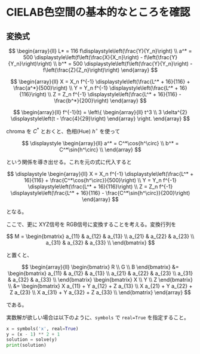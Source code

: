 # CIELAB色空間の基本的なところを確認

## 変換式

$$
\begin{array}{ll}
L* = 116 f\displaystyle\left(\frac{Y}{Y_n}\right) \\
a^* = 500 \displaystyle\left(f\left(\frac{X}{X_n}\right) - f\left(\frac{Y}{Y_n}\right)\right) \\
b^* = 500 \displaystyle\left(f\left(\frac{Y}{Y_n}\right) - f\left(\frac{Z}{Z_n}\right)\right)
\end{array}
$$


$$
\begin{array}{ll}
X = X_n f^{-1} \displaystyle\left(\frac{L^* + 16}{116} + \frac{a^*}{500}\right) \\
Y = Y_n f^{-1} \displaystyle\left(\frac{L^* + 16}{116}\right) \\
Z = Z_n f^{-1} \displaystyle\left(\frac{L^* + 16}{116} - \frac{b^*}{200}\right)
\end{array}
$$


$$
\begin{array}{ll}
f^{-1}(t) = \left\{
\begin{array}{ll}
t^3 \\
3 \delta^{2} \displaystyle\left(t - \frac{4}{29}\right)
\end{array}
\right.
\end{array}
$$

chroma を $C^*$ とおくと、色相(Hue) $h^\circ$ を使って

$$
\displaystyle
\begin{array}{ll}
a^* = C^*\cos{h^\circ} \\
b^* = C^*\sin{h^\circ} \\
\end{array}
$$

という関係を導き出せる。これを元の式に代入すると

$$
\displaystyle
\begin{array}{ll}
X = X_n f^{-1} \displaystyle\left(\frac{L^* + 16}{116} + \frac{C^*\cos{h^\circ}}{500}\right) \\
Y = Y_n f^{-1} \displaystyle\left(\frac{L^* + 16}{116}\right) \\
Z = Z_n f^{-1} \displaystyle\left(\frac{L^* + 16}{116} - \frac{C^*\sin{h^\circ}}{200}\right)
\end{array}
$$

となる。

ここで、更に XYZ信号を RGB信号に変換することを考える。変換行列を

$$
M = \begin{bmatrix}
a_{11} & a_{12} & a_{13} \\
a_{21} & a_{22} & a_{23} \\
a_{31} & a_{32} & a_{33} \\
\end{bmatrix}
$$

と置くと、

$$
\begin{array}{ll}
\begin{bmatrix}
R \\
G \\
B
\end{bmatrix}
&= \begin{bmatrix}
a_{11} & a_{12} & a_{13} \\
a_{21} & a_{22} & a_{23} \\
a_{31} & a_{32} & a_{33} \\
\end{bmatrix}
\begin{bmatrix}
X \\
Y \\
Z
\end{bmatrix} \\
&= \begin{bmatrix}
X a_{11} + Y a_{12} + Z a_{13} \\
X a_{21} + Y a_{22} + Z a_{23} \\
X a_{31} + Y a_{32} + Z a_{33} \\
\end{bmatrix}
\end{array}
$$

である。

実数解が欲しい場合は以下のように、`symbols` で `real=True` を指定すること。

```python
x = symbols('x', real=True)
y = (x - 1) ** 2 + 1
solution = solve(y)
print(solution)
```